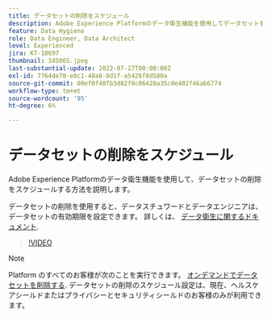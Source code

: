 ```yaml
---
title: データセットの削除をスケジュール
description: Adobe Experience Platformのデータ衛生機能を使用してデータセットを削除する方法を説明します。
feature: Data Hygiene
role: Data Engineer, Data Architect
level: Experienced
jira: KT-10697
thumbnail: 345065.jpeg
last-substantial-update: 2022-07-27T00:00:00Z
exl-id: 7764de70-e0c1-48a8-8d1f-a5426f8d580a
source-git-commit: 00ef0f40fb3d82f0c06428a35c0e402f46ab6774
workflow-type: tm+mt
source-wordcount: '95'
ht-degree: 6%

---
```


# データセットの削除をスケジュール

Adobe Experience Platformのデータ衛生機能を使用して、データセットの削除をスケジュールする方法を説明します。

データセットの削除を使用すると、データスチュワードとデータエンジニアは、データセットの有効期限を設定できます。 詳しくは、 [データ衛生に関するドキュメント](https://experienceleague.adobe.com/docs/experience-platform/hygiene/home.html?lang=ja).


>[!VIDEO](https://video.tv.adobe.com/v/345065?learn=on)

>[!NOTE]
>
> Platform のすべてのお客様が次のことを実行できます。 [オンデマンドでデータセットを削除する](https://experienceleague.adobe.com/docs/experience-platform/catalog/datasets/user-guide.html#delete). データセットの削除のスケジュール設定は、現在、ヘルスケアシールドまたはプライバシーとセキュリティシールドのお客様のみが利用できます。
